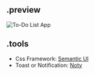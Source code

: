 ## .preview

![To-Do List App](https://i.ibb.co/h73STxF/screencapture-localhost-5500-2020-11-29-22-11-39.png)

## .tools

- Css Framework: [Semantic UI](https://semantic-ui.com)
- Toast or Notification: [Noty](https://ned.im/noty)

